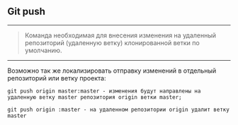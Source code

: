 ## Git push
---
>Команда необходимая для внесения изменения на удаленный репозиторий (удаленную ветку) клонированной ветки по умолчанию.
---
Возможно так же локализировать отправку изменений в отдельный репозиторий или ветку проекта:

```
git push origin master:master - изменения будут направлены на удаленную ветку master репозитория origin ветки master;

git push origin :master - на удаленном репозитории origin удалит ветку master
```

